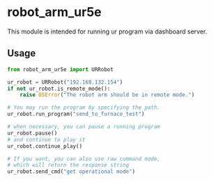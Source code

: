 # robot_arm_ur5e
This module is intended for running ur program via dashboard server.

## Usage

```python
from robot_arm_ur5e import URRobot

ur_robot = URRobot("192.168.132.154")
if not ur_robot.is_remote_mode():
    raise OSError("The robot arm should be in remote mode.")

# You may run the program by specifying the path.
ur_robot.run_program("send_to_furnace_test")

# when necessary, you can pause a running program
ur_robot.pause()
# and continue to play it
ur_robot.continue_play()

# If you want, you can also use raw command mode,
# which will return the response string
ur_robot.send_cmd("get operational mode")
```
